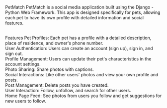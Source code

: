 PetMatch
PetMatch is a social media application built using the Django - Python Web Framework. This app is designed specifically for pets, allowing each pet to have its own profile with detailed information and social features.<br><br>

Features
Pet Profiles: Each pet has a profile with a detailed description, place of residence, and owner's phone number.<br>
User Authentication: Users can create an account (sign up), sign in, and sign out.<br>
Profile Management: Users can update their pet's characteristics in the account settings.<br>
Photo Sharing: Share photos with captions.<br>
Social Interactions: Like other users' photos and view your own profile and posts.<br>
Post Management: Delete posts you have created.<br>
User Interaction: Follow, unfollow, and search for other users.<br>
Home Page Feed: See photos from users you follow and get suggestions for new users to follow.<br>
